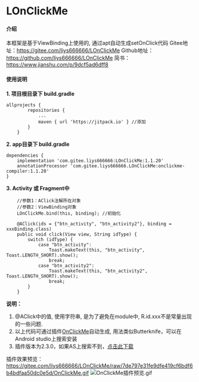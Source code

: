 # LOnClickMe

#### 介绍
本框架是基于ViewBinding上使用的, 通过apt自动生成setOnClick代码
Gitee地址：https://gitee.com/liys666666/LOnClickMe
Github地址：https://github.com/liys666666/LOnClickMe
简书：https://www.jianshu.com/p/9dcf5ad6dff8

#### 使用说明

**1.  项目根目录下 build.gradle**
```
allprojects {
        repositories {
            ...
            maven { url 'https://jitpack.io' } //添加
        }
    }
```

**2. app目录下 build.gradle**
```
dependencies {
    implementation 'com.gitee.liys666666:LOnClickMe:1.1.20'
    annotationProcessor 'com.gitee.liys666666.LOnClickMe:onclickme-compiler:1.1.20'
}
```
**3. Activity 或 Fragment中**
```
    //参数1：AClick注解所在对象
    //参数2：ViewBinding对象
    LOnClickMe.bind(this, binding); //初始化
```
```
    @AClick(ids = {"btn_activity", "btn_activity2"}, binding = xxxBinding.class)
    public void click(View view, String idType) {
        switch (idType) {
            case "btn_activity":
                Toast.makeText(this, "btn_activity", Toast.LENGTH_SHORT).show();
                break;
            case "btn_activity2":
                Toast.makeText(this, "btn_activity2", Toast.LENGTH_SHORT).show();
                break;
        }
    }
```
**说明：**
1. @AClick中的值, 使用字符串, 是为了避免在module中, R.id.xxx不是常量出现的一些问题.
2. 以上代码可通过插件[OnClickMe](https://plugins.jetbrains.com/plugin/14634-onclickme)自动生成, 用法类似Butterknife，可以在Android studio上搜索安装
3. 插件版本为2.3.0，如果AS上搜索不到，[点击此下载](https://gitee.com/liys666666/LOnClickMe/raw/d8be9fbc269a8c212f4e52de811468fae72a687d/OnClickMe2.3.0.jar)

插件效果预览：https://gitee.com/liys666666/LOnClickMe/raw/7de797e31fe9dfe419cf6bdf6b4bdfaa50dc0e5d/OnClickMe.gif
![OnClickMe插件预览.gif](https://gitee.com/liys666666/LOnClickMe/raw/7de797e31fe9dfe419cf6bdf6b4bdfaa50dc0e5d/OnClickMe.gif)
